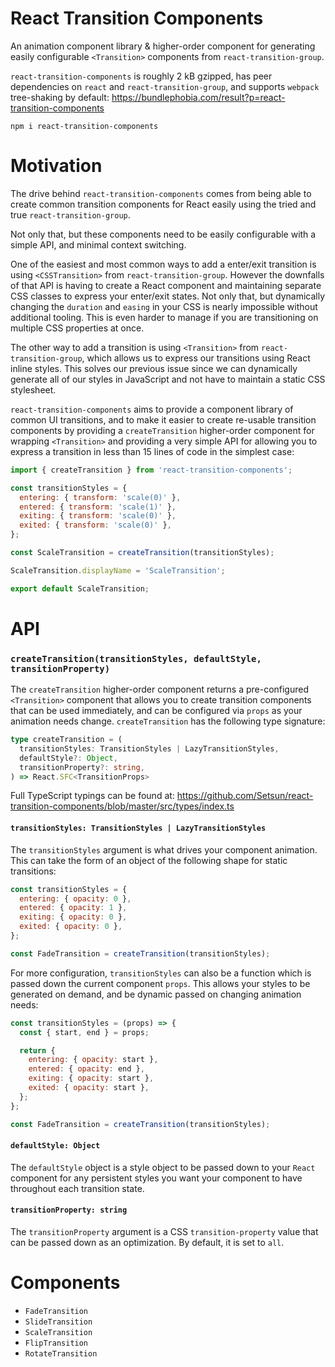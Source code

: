 # React Transition Components

An animation component library & higher-order component for generating easily configurable `<Transition>` components from `react-transition-group`.

`react-transition-components` is roughly 2 kB gzipped, has peer dependencies on `react` and `react-transition-group`, and supports `webpack` tree-shaking by default: https://bundlephobia.com/result?p=react-transition-components

`npm i react-transition-components`

# Motivation
The drive behind `react-transition-components` comes from being able to create common transition components for React easily using the tried and true `react-transition-group`.

Not only that, but these components need to be easily configurable with a simple API, and minimal context switching.

One of the easiest and most common ways to add a enter/exit transition is using `<CSSTransition>` from `react-transition-group`. However the downfalls of that API is having to create a React component and maintaining separate CSS classes to express your enter/exit states. Not only that, but dynamically changing the `duration` and `easing` in your CSS is nearly impossible without additional tooling. This is even harder to manage if you are transitioning on multiple CSS properties at once.

The other way to add a transition is using `<Transition>` from `react-transition-group`, which allows us to express our transitions using React inline styles. This solves our previous issue since we can dynamically generate all of our styles in JavaScript and not have to maintain a static CSS stylesheet.

`react-transition-components` aims to provide a component library of common UI transitions, and to make it easier to create re-usable transition components by providing a `createTransition` higher-order component for wrapping `<Transition>` and providing a very simple API for allowing you to express a transition in less than 15 lines of code in the simplest case:

```jsx
import { createTransition } from 'react-transition-components';

const transitionStyles = {
  entering: { transform: 'scale(0)' },
  entered: { transform: 'scale(1)' },
  exiting: { transform: 'scale(0)' },
  exited: { transform: 'scale(0)' },
};

const ScaleTransition = createTransition(transitionStyles);

ScaleTransition.displayName = 'ScaleTransition';

export default ScaleTransition;
```

# API
### `createTransition(transitionStyles, defaultStyle, transitionProperty)`

The `createTransition` higher-order component returns a pre-configured `<Transition>` component that allows you to create transition components that can be used immediately, and can be configured via `props` as your animation needs change. `createTransition` has the following type signature:

```ts
type createTransition = (
  transitionStyles: TransitionStyles | LazyTransitionStyles,
  defaultStyle?: Object,
  transitionProperty?: string,
) => React.SFC<TransitionProps>
```

Full TypeScript typings can be found at: https://github.com/Setsun/react-transition-components/blob/master/src/types/index.ts

#### `transitionStyles: TransitionStyles | LazyTransitionStyles`
The `transitionStyles` argument is what drives your component animation. This can take the form of an object of the following shape for static transitions:

```jsx
const transitionStyles = {
  entering: { opacity: 0 },
  entered: { opacity: 1 },
  exiting: { opacity: 0 },
  exited: { opacity: 0 },
};

const FadeTransition = createTransition(transitionStyles);
```

For more configuration, `transitionStyles` can also be a function which is passed down the current component `props`. This allows your styles to be generated on demand, and be dynamic passed on changing animation needs:

```jsx
const transitionStyles = (props) => {
  const { start, end } = props;

  return {
    entering: { opacity: start },
    entered: { opacity: end },
    exiting: { opacity: start },
    exited: { opacity: start },
  };
};

const FadeTransition = createTransition(transitionStyles);

```

#### `defaultStyle: Object`
The `defaultStyle` object is a style object to be passed down to your `React` component for any persistent styles you want your component to have throughout each transition state.

#### `transitionProperty: string`
The `transitionProperty` argument is a CSS `transition-property` value that can be passed down as an optimization. By default, it is set to `all`.

# Components
- `FadeTransition`
- `SlideTransition`
- `ScaleTransition`
- `FlipTransition`
- `RotateTransition`
